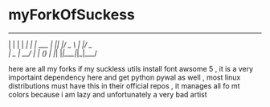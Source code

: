# myForkOfSuckess

 _   _      _ _
| | | | ___| | | ___
| |_| |/ _ \ | |/ _ \
|  _  |  __/ | | (_) |
|_| |_|\___|_|_|\___/

here are all my forks if my suckless utils 
install font awsome 5 , it is a very importaint dependency here
and get python pywal as well , most linux distributions must have this in their official repos , it manages all fo mt colors because i am lazy and unfortunately a very bad artist
